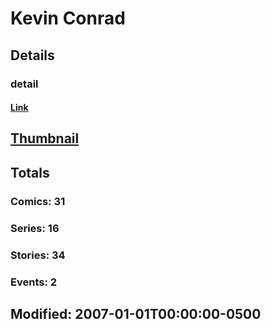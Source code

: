 # Kevin  Conrad 
## Details
### detail
#### [Link](http://marvel.com/comics/creators/972/kevin_conrad?utm_campaign=apiRef&utm_source=225578a89fc76f3d20fbffda5d17a88d)
## [Thumbnail](http://i.annihil.us/u/prod/marvel/i/mg/6/00/4bc369da41451.jpg)
## Totals
### Comics: 31
### Series: 16
### Stories: 34
### Events: 2
## Modified: 2007-01-01T00:00:00-0500